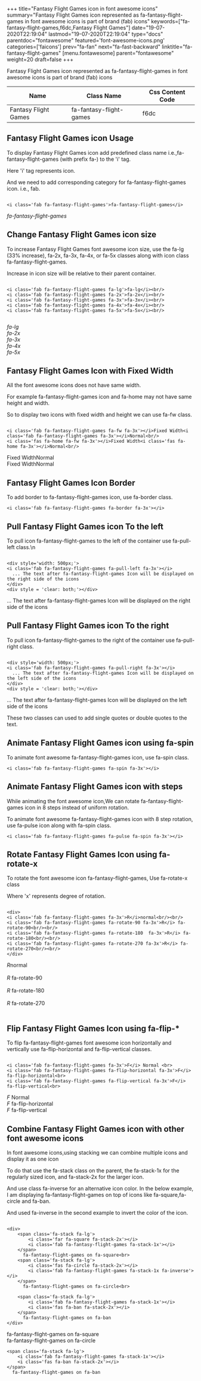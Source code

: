 +++
title="Fantasy Flight Games icon in font awesome icons"
summary="Fantasy Flight Games icon represented as fa-fantasy-flight-games in font awesome icons is part of brand (fab) icons"
keywords=["fa-fantasy-flight-games,f6dc,Fantasy Flight Games"]
date="19-07-2020T22:19:04"
lastmod="19-07-2020T22:19:04"
type="docs"
parentdoc="fontawesome"
featured='font-awesome-icons.png'
categories=['faicons']
prev="fa-fan"
next="fa-fast-backward"
linktitle="fa-fantasy-flight-games"
[menu.fontawesome]
parent="fontawesome"
weight=20
draft=false
+++


Fantasy Flight Games icon represented as fa-fantasy-flight-games in font awesome icons is part of brand (fab) icons

<div class='table-responsive'><table class='table'><thead><tr><th>Name</th><th>Class Name</th><th>Css Content Code</th></tr></thead><tbody><tr><td>Fantasy Flight Games</td><td>fa-fantasy-flight-games</td><td>f6dc</td></tr></tbody></table></div>



## Fantasy Flight Games icon Usage

To display Fantasy Flight Games icon add predefined class name i.e.,fa-fantasy-flight-games (with prefix fa-) to the 'i' tag.

Here 'i' tag represents icon.

And we need to add corresponding category for fa-fantasy-flight-games icon. i.e., fab.


```

<i class='fab fa-fantasy-flight-games'>fa-fantasy-flight-games</i>
```

<i class='fab fa-fantasy-flight-games'>fa-fantasy-flight-games</i>




## Change Fantasy Flight Games icon size
To increase Fantasy Flight Games font awesome icon size, use the fa-lg (33% increase), fa-2x, fa-3x, fa-4x, or fa-5x classes along with icon class fa-fantasy-flight-games.

Increase in icon size will be relative to their parent container. 

```

<i class='fab fa-fantasy-flight-games fa-lg'>fa-lg</i><br/>
<i class='fab fa-fantasy-flight-games fa-2x'>fa-2x</i><br/>
<i class='fab fa-fantasy-flight-games fa-3x'>fa-3x</i><br/>
<i class='fab fa-fantasy-flight-games fa-4x'>fa-4x</i><br/>
<i class='fab fa-fantasy-flight-games fa-5x'>fa-5x</i><br/>
            
```

<i class='fab fa-fantasy-flight-games fa-lg'>fa-lg</i><br/>
<i class='fab fa-fantasy-flight-games fa-2x'>fa-2x</i><br/>
<i class='fab fa-fantasy-flight-games fa-3x'>fa-3x</i><br/>
<i class='fab fa-fantasy-flight-games fa-4x'>fa-4x</i><br/>
<i class='fab fa-fantasy-flight-games fa-5x'>fa-5x</i><br/>
            



## Fantasy Flight Games Icon with Fixed Width 

All the font awesome icons does not have same width.

For example fa-fantasy-flight-games icon and fa-home may not have same height and width.

So to display two icons with fixed width and height we can use fa-fw class.


```

<i class='fab fa-fantasy-flight-games fa-fw fa-3x'></i>Fixed Width<i class='fab fa-fantasy-flight-games fa-3x'></i>Normal<br/>
<i class='fas fa-home fa-fw fa-3x'></i>Fixed Width<i class='fas fa-home fa-3x'></i>Normal<br/>
```

<i class='fab fa-fantasy-flight-games fa-fw fa-3x'></i>Fixed Width<i class='fab fa-fantasy-flight-games fa-3x'></i>Normal<br/>
<i class='fas fa-home fa-fw fa-3x'></i>Fixed Width<i class='fas fa-home fa-3x'></i>Normal<br/>



## Fantasy Flight Games Icon Border 

To add border to fa-fantasy-flight-games icon, use fa-border class.


```
<i class='fab fa-fantasy-flight-games fa-border fa-3x'></i>

```
<i class='fab fa-fantasy-flight-games fa-border fa-3x'></i>





## Pull Fantasy Flight Games icon To the left

To pull icon fa-fantasy-flight-games to the left of the container use fa-pull-left class.\n

```

<div style='width: 500px;'>
<i class='fab fa-fantasy-flight-games fa-pull-left fa-3x'></i>
  ... The text after fa-fantasy-flight-games Icon will be displayed on the right side of the icons
</div>
<div style = 'clear: both;'></div>
```

<div style='width: 500px;'>
<i class='fab fa-fantasy-flight-games fa-pull-left fa-3x'></i>
  ... The text after fa-fantasy-flight-games Icon will be displayed on the right side of the icons
</div>
<div style = 'clear: both;'></div>




## Pull Fantasy Flight Games icon To the right
To pull icon fa-fantasy-flight-games to the right of the container use fa-pull-right class.

```

<div style='width: 500px;'>
<i class='fab fa-fantasy-flight-games fa-pull-right fa-3x'></i>
  ... The text after fa-fantasy-flight-games Icon will be displayed on the left side of the icons
</div>
<div style = 'clear: both;'></div>
```

<div style='width: 500px;'>
<i class='fab fa-fantasy-flight-games fa-pull-right fa-3x'></i>
  ... The text after fa-fantasy-flight-games Icon will be displayed on the left side of the icons
</div>
<div style = 'clear: both;'></div>

These two classes can used to add single quotes or double quotes to the text.


## Animate Fantasy Flight Games icon using fa-spin
To animate font awesome fa-fantasy-flight-games icon, use fa-spin class.

```
<i class='fab fa-fantasy-flight-games fa-spin fa-3x'></i>
```
<i class='fab fa-fantasy-flight-games fa-spin fa-3x'></i>




## Animate Fantasy Flight Games icon with steps
While animating the font awesome icon,We can rotate fa-fantasy-flight-games icon in 8 steps instead of uniform rotation.

To animate font awesome fa-fantasy-flight-games icon with 8 step rotation, use fa-pulse icon along with fa-spin class.


```
<i class='fab fa-fantasy-flight-games fa-pulse fa-spin fa-3x'></i>

```
<i class='fab fa-fantasy-flight-games fa-pulse fa-spin fa-3x'></i>





## Rotate Fantasy Flight Games Icon using fa-rotate-x
To rotate the font awesome icon fa-fantasy-flight-games, Use fa-rotate-x class

Where 'x' represents degree of rotation.


```

<div>
<i class='fab fa-fantasy-flight-games fa-3x'>R</i>normal<br/><br/>
<i class='fab fa-fantasy-flight-games fa-rotate-90 fa-3x'>R</i> fa-rotate-90<br/><br/> 
<i class='fab fa-fantasy-flight-games fa-rotate-180  fa-3x'>R</i> fa-rotate-180<br/><br/> 
<i class='fab fa-fantasy-flight-games fa-rotate-270 fa-3x'>R</i> fa-rotate-270<br/><br/>
</div>
```

<div>
<i class='fab fa-fantasy-flight-games fa-3x'>R</i>normal<br/><br/>
<i class='fab fa-fantasy-flight-games fa-rotate-90 fa-3x'>R</i> fa-rotate-90<br/><br/> 
<i class='fab fa-fantasy-flight-games fa-rotate-180  fa-3x'>R</i> fa-rotate-180<br/><br/> 
<i class='fab fa-fantasy-flight-games fa-rotate-270 fa-3x'>R</i> fa-rotate-270<br/><br/>
</div>




## Flip Fantasy Flight Games Icon using fa-flip-*
To flip fa-fantasy-flight-games font awesome icon horizontally and vertically use fa-flip-horizontal and fa-flip-vertical classes. 

```

<i class='fab fa-fantasy-flight-games fa-3x'>F</i> Normal <br>
<i class='fab fa-fantasy-flight-games fa-flip-horizontal fa-3x'>F</i> fa-flip-horizontal<br>
<i class='fab fa-fantasy-flight-games fa-flip-vertical fa-3x'>F</i> fa-flip-vertical<br>
```

<i class='fab fa-fantasy-flight-games fa-3x'>F</i> Normal <br>
<i class='fab fa-fantasy-flight-games fa-flip-horizontal fa-3x'>F</i> fa-flip-horizontal<br>
<i class='fab fa-fantasy-flight-games fa-flip-vertical fa-3x'>F</i> fa-flip-vertical<br>




## Combine Fantasy Flight Games icon with other font awesome icons
In font awesome icons,using stacking we can combine multiple icons and display it as one icon 

To do that use the fa-stack class on the parent, the fa-stack-1x for the regularly sized icon, and fa-stack-2x for the larger icon.

And use class fa-inverse for an alternative icon color. 
In the below example, I am displaying fa-fantasy-flight-games on top of icons like fa-square,fa-circle and fa-ban.

And used fa-inverse in the second example to invert the color of the icon.

```

<div>
    <span class='fa-stack fa-lg'>
        <i class='far fa-square fa-stack-2x'></i>
        <i class='fab fa-fantasy-flight-games fa-stack-1x'></i>
    </span>
      fa-fantasy-flight-games on fa-square<br>
    <span class='fa-stack fa-lg'>
        <i class='fas fa-circle fa-stack-2x'></i>
        <i class='fab fa-fantasy-flight-games fa-stack-1x fa-inverse'></i>
    </span>
      fa-fantasy-flight-games on fa-circle<br>

    <span class='fa-stack fa-lg'>
        <i class='fab fa-fantasy-flight-games fa-stack-1x'></i>
        <i class='fas fa-ban fa-stack-2x'></i>
    </span>
      fa-fantasy-flight-games on fa-ban
</div>
```

<div>
    <span class='fa-stack fa-lg'>
        <i class='far fa-square fa-stack-2x'></i>
        <i class='fab fa-fantasy-flight-games fa-stack-1x'></i>
    </span>
      fa-fantasy-flight-games on fa-square<br>
    <span class='fa-stack fa-lg'>
        <i class='fas fa-circle fa-stack-2x'></i>
        <i class='fab fa-fantasy-flight-games fa-stack-1x fa-inverse'></i>
    </span>
      fa-fantasy-flight-games on fa-circle<br>

    <span class='fa-stack fa-lg'>
        <i class='fab fa-fantasy-flight-games fa-stack-1x'></i>
        <i class='fas fa-ban fa-stack-2x'></i>
    </span>
      fa-fantasy-flight-games on fa-ban
</div>







